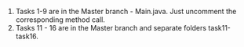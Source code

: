 1. Tasks 1-9 are in the Master branch  - Main.java. Just uncomment the corresponding method call.
2. Tasks 11 - 16 are in the Master branch and separate folders task11-task16.
